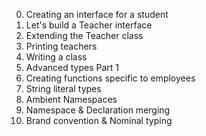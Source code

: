 0. Creating an interface for a student
1. Let's build a Teacher interface
2. Extending the Teacher class
3. Printing teachers
4. Writing a class
5. Advanced types Part 1
6. Creating functions specific to employees
7. String literal types
8. Ambient Namespaces
9. Namespace & Declaration merging
10. Brand convention & Nominal typing
